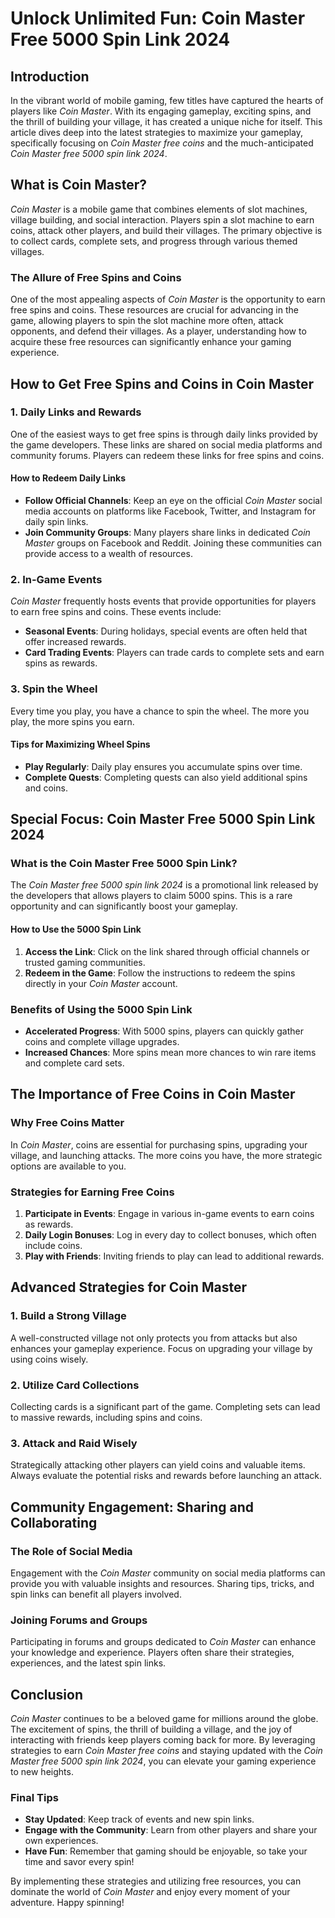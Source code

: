 # Unlock Unlimited Fun: Coin Master Free 5000 Spin Link 2024

## Introduction

In the vibrant world of mobile gaming, few titles have captured the hearts of players like *Coin Master*. With its engaging gameplay, exciting spins, and the thrill of building your village, it has created a unique niche for itself. This article dives deep into the latest strategies to maximize your gameplay, specifically focusing on *Coin Master free coins* and the much-anticipated *Coin Master free 5000 spin link 2024*.

## What is Coin Master?

*Coin Master* is a mobile game that combines elements of slot machines, village building, and social interaction. Players spin a slot machine to earn coins, attack other players, and build their villages. The primary objective is to collect cards, complete sets, and progress through various themed villages. 

### The Allure of Free Spins and Coins

One of the most appealing aspects of *Coin Master* is the opportunity to earn free spins and coins. These resources are crucial for advancing in the game, allowing players to spin the slot machine more often, attack opponents, and defend their villages. As a player, understanding how to acquire these free resources can significantly enhance your gaming experience.

## How to Get Free Spins and Coins in Coin Master

### 1. Daily Links and Rewards

One of the easiest ways to get free spins is through daily links provided by the game developers. These links are shared on social media platforms and community forums. Players can redeem these links for free spins and coins.

#### How to Redeem Daily Links

- **Follow Official Channels**: Keep an eye on the official *Coin Master* social media accounts on platforms like Facebook, Twitter, and Instagram for daily spin links.
- **Join Community Groups**: Many players share links in dedicated *Coin Master* groups on Facebook and Reddit. Joining these communities can provide access to a wealth of resources.

### 2. In-Game Events

*Coin Master* frequently hosts events that provide opportunities for players to earn free spins and coins. These events include:

- **Seasonal Events**: During holidays, special events are often held that offer increased rewards.
- **Card Trading Events**: Players can trade cards to complete sets and earn spins as rewards.

### 3. Spin the Wheel

Every time you play, you have a chance to spin the wheel. The more you play, the more spins you earn. 

#### Tips for Maximizing Wheel Spins

- **Play Regularly**: Daily play ensures you accumulate spins over time.
- **Complete Quests**: Completing quests can also yield additional spins and coins.

## Special Focus: Coin Master Free 5000 Spin Link 2024

### What is the Coin Master Free 5000 Spin Link?

The *Coin Master free 5000 spin link 2024* is a promotional link released by the developers that allows players to claim 5000 spins. This is a rare opportunity and can significantly boost your gameplay.

#### How to Use the 5000 Spin Link

1. **Access the Link**: Click on the link shared through official channels or trusted gaming communities.
2. **Redeem in the Game**: Follow the instructions to redeem the spins directly in your *Coin Master* account.

### Benefits of Using the 5000 Spin Link

- **Accelerated Progress**: With 5000 spins, players can quickly gather coins and complete village upgrades.
- **Increased Chances**: More spins mean more chances to win rare items and complete card sets.

## The Importance of Free Coins in Coin Master

### Why Free Coins Matter

In *Coin Master*, coins are essential for purchasing spins, upgrading your village, and launching attacks. The more coins you have, the more strategic options are available to you.

### Strategies for Earning Free Coins

1. **Participate in Events**: Engage in various in-game events to earn coins as rewards.
2. **Daily Login Bonuses**: Log in every day to collect bonuses, which often include coins.
3. **Play with Friends**: Inviting friends to play can lead to additional rewards.

## Advanced Strategies for Coin Master

### 1. Build a Strong Village

A well-constructed village not only protects you from attacks but also enhances your gameplay experience. Focus on upgrading your village by using coins wisely.

### 2. Utilize Card Collections

Collecting cards is a significant part of the game. Completing sets can lead to massive rewards, including spins and coins.

### 3. Attack and Raid Wisely

Strategically attacking other players can yield coins and valuable items. Always evaluate the potential risks and rewards before launching an attack.

## Community Engagement: Sharing and Collaborating

### The Role of Social Media

Engagement with the *Coin Master* community on social media platforms can provide you with valuable insights and resources. Sharing tips, tricks, and spin links can benefit all players involved.

### Joining Forums and Groups

Participating in forums and groups dedicated to *Coin Master* can enhance your knowledge and experience. Players often share their strategies, experiences, and the latest spin links.

## Conclusion

*Coin Master* continues to be a beloved game for millions around the globe. The excitement of spins, the thrill of building a village, and the joy of interacting with friends keep players coming back for more. By leveraging strategies to earn *Coin Master free coins* and staying updated with the *Coin Master free 5000 spin link 2024*, you can elevate your gaming experience to new heights.

### Final Tips

- **Stay Updated**: Keep track of events and new spin links.
- **Engage with the Community**: Learn from other players and share your own experiences.
- **Have Fun**: Remember that gaming should be enjoyable, so take your time and savor every spin!

By implementing these strategies and utilizing free resources, you can dominate the world of *Coin Master* and enjoy every moment of your adventure. Happy spinning!
